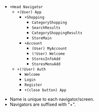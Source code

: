 - ```+Head Navigator```  
  - ```+(User) App```  
    - ```+Shopping```  
       -  ```CategoryShopping```  
       - ```SearchResults```  
       - ```CategoryShoppingResults```  
       - ```StoreMain```  
    - ```+Account```  
       - ```(User) MyAccount```  
       - ```(!User) Welcome```  
       - ```StoresInfoAdd```  
       - ```StoresMenuAdd```  
  - ```+(!User) Auth```  
     - ```Welcome```  
     - ```Login```  
     - ```Register```  
     - ```+(close button) App```
   
* Name is unique to each navigator/screen.
* Navigators are suffixed with "+".
    

